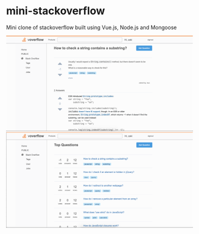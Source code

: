 # mini-stackoverflow

Mini clone of stackoverflow built using Vue.js, Node.js and Mongoose



<img src="./mini-stackoverflow.png">


<img src="./mini-stackoverflow2.png">
